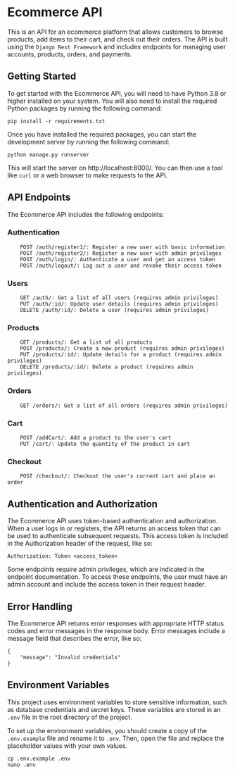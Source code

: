 # Ecommerce API

This is an API for an ecommerce platform that allows customers to browse products, add items to their cart, and check out their orders. The API is built using the `Django Rest Framework` and includes endpoints for managing user accounts, products, orders, and payments.  

## Getting Started
To get started with the Ecommerce API, you will need to have Python 3.8 or higher installed on your system. You will also need to install the required Python packages by running the following command:

`pip install -r requirements.txt`

Once you have installed the required packages, you can start the development server by running the following command:

`python manage.py runserver`

This will start the server on http://localhost:8000/. You can then use a tool like `curl` or a web browser to make requests to the API.
  
## API Endpoints

The Ecommerce API includes the following endpoints:  
### Authentication
```
    POST /auth/register1/: Register a new user with basic information
    POST /auth/register2/: Register a new user with admin privileges
    POST /auth/login/: Authenticate a user and get an access token
    POST /auth/logout/: Log out a user and revoke their access token
```
### Users  
```
    GET /auth/: Get a list of all users (requires admin privileges)
    PUT /auth/:id/: Update user details (requires admin privileges)
    DELETE /auth/:id/: Delete a user (requires admin privileges)  
``` 
### Products
```
    GET /products/: Get a list of all products
    POST /products/: Create a new product (requires admin privileges)
    PUT /products/:id/: Update details for a product (requires admin privileges)
    DELETE /products/:id/: Delete a product (requires admin privileges)
```
### Orders
```
    GET /orders/: Get a list of all orders (requires admin privileges)
```
### Cart
```
    POST /addCart/: Add a product to the user's cart
    PUT /cart/: Update the quantity of the product in cart
```
### Checkout
```
    POST /checkout/: Checkout the user's current cart and place an order
```

## Authentication and Authorization

The Ecommerce API uses token-based authentication and authorization. When a user logs in or registers, the API returns an access token that can be used to authenticate subsequent requests. This access token is included in the Authorization header of the request, like so:

`Authorization: Token <access_token>`

Some endpoints require admin privileges, which are indicated in the endpoint documentation. To access these endpoints, the user must have an admin account and include the access token in their request header.  

## Error Handling
The Ecommerce API returns error responses with appropriate HTTP status codes and error messages in the response body. Error messages include a message field that describes the error, like so:

```
{
    "message": "Invalid credentials"
}
```

## Environment Variables

This project uses environment variables to store sensitive information, such as database credentials and secret keys. These variables are stored in an `.env` file in the root directory of the project.

To set up the environment variables, you should create a copy of the `.env.example` file and rename it to `.env`. Then, open the file and replace the placeholder values with your own values.

```
cp .env.example .env
nano .env
```